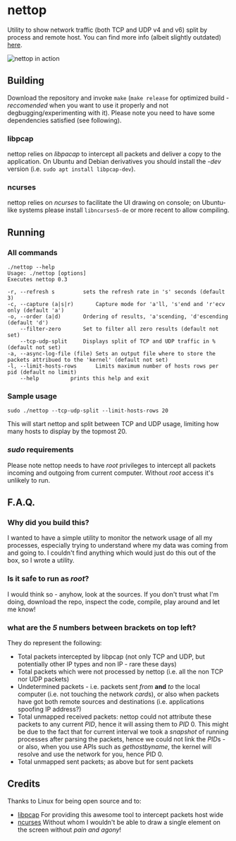 # nettop

Utility to show network traffic (both TCP and UDP v4 and v6) split by process and remote host. You can find more info (albeit slightly outdated) [here](http://nettop.youlink.org/).

![nettop in action](http://i.imgur.com/m3xnAK8.png)

## Building

Download the repository and invoke `make` (`make release` for optimized build - *reccomended* when you want to use it properly and not degbugging/experimenting with it).
Please note you need to have some dependencies satisfied (see following).

### libpcap

nettop relies on *libpacap* to intercept all packets and deliver a copy to the application. On Ubuntu and Debian derivatives you should install the *-dev* version (i.e. `sudo apt install libpcap-dev`).

### ncurses

nettop relies on *ncurses* to facilitate the UI drawing on console; on Ubuntu-like systems please install `libncurses5-de` or more recent to allow compiling.

## Running

### All commands

```
./nettop --help
Usage: ./nettop [options]
Executes nettop 0.3

-r, --refresh s			sets the refresh rate in 's' seconds (default 3)
-c, --capture (a|s|r)		Capture mode for 'a'll, 's'end and 'r'ecv only (default 'a')
-o, --order (a|d)		Ordering of results, 'a'scending, 'd'escending (default 'd')
    --filter-zero		Set to filter all zero results (default not set)
    --tcp-udp-split		Displays split of TCP and UDP traffic in % (default not set)
-a, --async-log-file (file)	Sets an output file where to store the packets attribued to the 'kernel' (default not set)
-l, --limit-hosts-rows		Limits maximum number of hosts rows per pid (default no limit)
    --help			prints this help and exit
```

### Sample usage

```
sudo ./nettop --tcp-udp-split --limit-hosts-rows 20
```
This will start nettop and split between TCP and UDP usage, limiting how many hosts to display by the topmost 20.

### *sudo* requirements

Please note nettop needs to have *root* privileges to intercept all packets incoming and outgoing from current computer. Without *root* access it's unlikely to run.

## F.A.Q.

### Why did you build this?

I wanted to have a simple utility to monitor the network usage of all my processes, especially trying to understand where my data was coming from and going to.
I couldn't find anything which would just do this out of the box, so I wrote a utility.

### Is it safe to run as *root*?

I would think so - anyhow, look at the sources. If you don't trust what I'm doing, download the repo, inspect the code, compile, play around and let me know!

### what are the *5* numbers between brackets on top left?

They do represent the following:
- Total packets intercepted by libpcap (not only TCP and UDP, but potentially other IP types and non IP - rare these days)
- Total packets which were not processed by nettop (i.e. all the non TCP nor UDP packets)
- Undetermined packets - i.e. packets sent *from* **and** *to* the local computer (i.e. not touching the network *card*s), or also when packets have got both remote sources and destinations (i.e. applications spoofing IP address?)
- Total unmapped received packets: nettop could not attribute these packets to any current *PID*, hence it will assing them to *PID* 0. This might be due to the fact that for current interval we took a *snapshot* of running processes after parsing the packets, hence we could not link the *PID*s - or also, when you use APIs such as *gethostbyname*, the kernel will resolve and use the network for you, hence PID 0.
- Total unmapped sent packets; as above but for sent packets

## Credits

Thanks to Linux for being open source and to:
- [libpcap](https://sourceforge.net/projects/libpcap/) For providing this awesome tool to intercept packets host wide
- [ncurses](https://en.wikipedia.org/wiki/Ncurses) Without whom I wouldn't be able to draw a single element on the screen without *pain and agony*!
